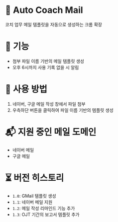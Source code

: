 # 📧 Auto Coach Mail
코치 업무 메일 템플릿을 자동으로 생성하는 크롬 확장
# 🌊 기능
- 첨부 파일 이름 기반의 메일 템플릿 생성
- 오후 6시까지 사용 기록 없을 시 알림
# 🚀 사용 방법
1. 네이버, 구글 메일 작성 창에서 파일 첨부
2. 우측하단 버튼을 클릭하여 파일 이름 기반의 템플릿 생성
# 📬 지원 중인 메일 도메인
- 네이버 메일
- 구글 메일
# ⏳ 버전 히스토리
- `1.0`: GMail 템플릿 생성
- `1.1`: 네이버 메일 지원
- `1.2`: 메일 작성 리마인드 기능 추가
- `1.3`: OJT 기간의 보고서 템플릿 추가